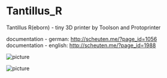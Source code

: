 # Tantillus_R
Tantillus R(eborn)  - tiny 3D printer by Toolson and Protoprinter

documentation - german: http://scheuten.me/?page_id=1056
documentation - english: http://scheuten.me/?page_id=1988

![picture](/pictures/Tantillus_R_logo_coloured.png)

![picture](/pictures/Tantillus_R_001.jpg)

